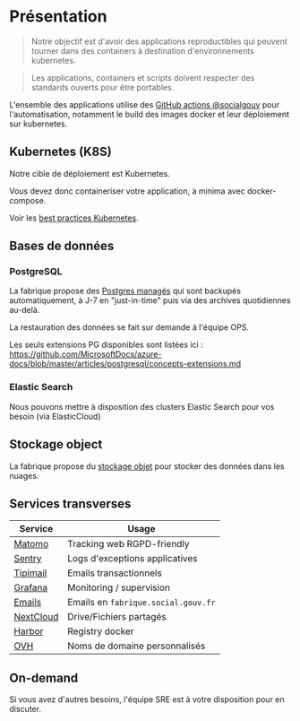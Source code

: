 # Présentation

> Notre objectif est d'avoir des applications reproductibles qui peuvent tourner dans des containers à destination d'environnements kubernetes.

> Les applications, containers et scripts doivent respecter des standards ouverts pour être portables.

L'ensemble des applications utilise des [GitHub actions @socialgouv](https://github.com/socialgouv/actions) pour l'automatisation, notamment le build des images docker et leur déploiement sur kubernetes.

## Kubernetes (K8S)

Notre cible de déploiement est Kubernetes.

Vous devez donc containeriser votre application, à minima avec docker-compose.

Voir les [best practices Kubernetes](/docs/standards/kubernetes).

## Bases de données

### PostgreSQL

La fabrique propose des [Postgres managés](https://azure.microsoft.com/fr-fr/services/postgresql/#overview) qui sont backupés automatiquement, à J-7 en "just-in-time" puis via des archives quotidiennes au-delà.

La restauration des données se fait sur demande à l'équipe OPS.

Les seuls extensions PG disponibles sont listées ici : https://github.com/MicrosoftDocs/azure-docs/blob/master/articles/postgresql/concepts-extensions.md

### Elastic Search

Nous pouvons mettre à disposition des clusters Elastic Search pour vos besoin (via ElasticCloud)

## Stockage object

La fabrique propose du [stockage objet](https://docs.microsoft.com/fr-fr/azure/storage/blobs/storage-blobs-introduction) pour stocker des données dans les nuages.

## Services transverses

| Service                                                | Usage                               |
| ------------------------------------------------------ | ----------------------------------- |
| [Matomo](https://matomo.fabrique.social.gouv.fr)       | Tracking web RGPD-friendly          |
| [Sentry](https://sentry.fabrique.social.gouv.fr)       | Logs d'exceptions applicatives      |
| [Tipimail](https://tipimail.com)                       | Emails transactionnels              |
| [Grafana](https://grafana.fabrique.social.gouv.fr)     | Monitoring / supervision            |
| [Emails](/docs/infrastructure/emails)                                   | Emails en `fabrique.social.gouv.fr` |
| [NextCloud](https://nextcloud.fabrique.social.gouv.fr) | Drive/Fichiers partagés             |
| [Harbor](https://harbor.fabrique.social.gouv.fr)       | Registry docker                     |
| [OVH](https://ovh.com/)                                | Noms de domaine personnalisés       |

## On-demand

Si vous avez d'autres besoins, l'équipe SRE est à votre disposition pour en discuter.
